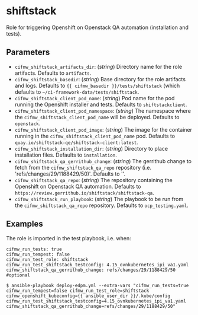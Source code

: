 # shiftstack
Role for triggering Openshift on Openstack QA automation (installation and tests).

## Parameters
* `cifmw_shiftstack_artifacts_dir`: (*string*) Directory name for the role artifacts. Defaults to `artifacts`.
* `cifmw_shiftstack_basedir`: (*string*) Base directory for the role artifacts and logs. Defaults to `{{ cifmw_basedir }}/tests/shiftstack` (which defaults to `~/ci-framework-data/tests/shiftstack`.
* `cifmw_shiftstack_client_pod_name`: (*string*) Pod name for the pod running the Openshift installer and tests. Defaults to `shiftstackclient`.
* `cifmw_shiftstack_client_pod_namespace`: (*string*) The namespace where the `cifmw_shiftstack_client_pod_name` will be deployed. Defaults to `openstack`.
* `cifmw_shiftstack_client_pod_image`: (*string*) The image for the container running in the `cifmw_shiftstack_client_pod_name` pod. Defaults to `quay.io/shiftstack-qe/shiftstack-client:latest`.
* `cifmw_shiftstack_installation_dir`: (*string*) Directory to place installation files. Defaults to `installation`.
* `cifmw_shiftstack_qa_gerrithub_change`: (*string*) The gerrithub change to fetch from the `cifmw_shiftstack_qa_repo` repository (i.e. 'refs/changes/29/1188429/50)'. Defaults to ''.
* `cifmw_shiftstack_qa_repo`: (*string*) The repository containing the Openshift on Openstack QA automation. Defaults to `https://review.gerrithub.io/shiftstack/shiftstack-qa`.
* `cifmw_shiftstack_run_playbook`: (*string*) The playbook to be run from the `cifmw_shiftstack_qa_repo` repository. Defaults to `ocp_testing.yaml`.

## Examples
The role is imported in the test playbook, i.e. when:
```
cifmw_run_tests: true
cifmw_run_tempest: false
cifmw_run_test_role: shiftstack
cifmw_run_test_shiftstack_testconfig: 4.15_ovnkubernetes_ipi_va1.yaml
cifmw_shiftstack_qa_gerrithub_change: refs/changes/29/1188429/50 #optional

$ ansible-playbook deploy-edpm.yml --extra-vars "cifmw_run_tests=true cifmw_run_tempest=false cifmw_run_test_role=shiftstack cifmw_openshift_kubeconfig={{ ansible_user_dir }}/.kube/config cifmw_run_test_shiftstack_testconfig=4.15_ovnkubernetes_ipi_va1.yaml cifmw_shiftstack_qa_gerrithub_change=refs/changes/29/1188429/50"
```
